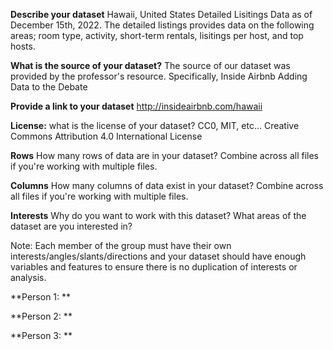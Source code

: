 **Describe your dataset**
Hawaii, United States Detailed Lisitings Data as of December 15th, 2022. The detailed listings provides data on the following areas; room type, activity, short-term rentals, lisitings per host, and top hosts.

**What is the source of your dataset?**
The source of our dataset was provided by the professor's resource. Specifically, Inside Airbnb Adding Data to the Debate

**Provide a link to your dataset**
http://insideairbnb.com/hawaii

**License:**
what is the license of your dataset? CC0, MIT, etc…
Creative Commons Attribution 4.0 International License

**Rows**
How many rows of data are in your dataset? Combine across all files if you're working with multiple files.

**Columns**
How many columns of data exist in your dataset? Combine across all files if you're working with multiple files.

**Interests**
Why do you want to work with this dataset? What areas of the dataset are you interested in?

Note: Each member of the group must have their own interests/angles/slants/directions and your dataset should have enough variables and features to ensure there is no duplication of interests or analysis.

**Person 1: **

**Person 2: **

**Person 3: **

